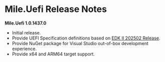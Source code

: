 ﻿# Mile.Uefi Release Notes

**Mile.Uefi 1.0.1437.0**

- Initial release.
- Provide UEFI Specification definitions based on [EDK II 202502 Release].
- Provide NuGet package for Visual Studio out-of-box development experience.
- Provide x64 and ARM64 target support.

[EDK II 202502 Release]: https://github.com/tianocore/edk2/tree/edk2-stable202502
